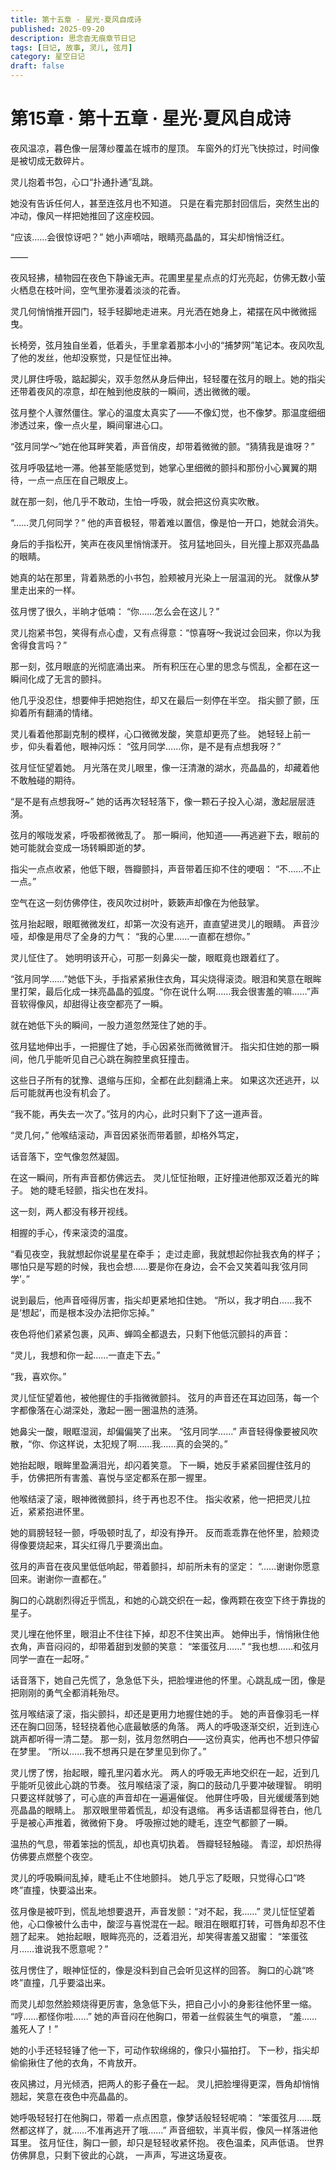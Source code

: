 ```yaml
---
title: 第十五章 · 星光·夏风自成诗
published: 2025-09-20
description: 思念杳无痕章节日记
tags: [日记, 故事, 灵儿, 弦月]
category: 星空日记
draft: false
---
```


# 第15章 · 第十五章 · 星光·夏风自成诗

夜风温凉，暮色像一层薄纱覆盖在城市的屋顶。
车窗外的灯光飞快掠过，时间像是被切成无数碎片。

灵儿抱着书包，心口“扑通扑通”乱跳。

她没有告诉任何人，甚至连弦月也不知道。
只是在看完那封回信后，突然生出的冲动，像风一样把她推回了这座校园。

“应该……会很惊讶吧？”
她小声嘀咕，眼睛亮晶晶的，耳尖却悄悄泛红。

——

夜风轻拂，植物园在夜色下静谧无声。花圃里星星点点的灯光亮起，仿佛无数小萤火栖息在枝叶间，空气里弥漫着淡淡的花香。

灵几何悄悄推开园门，轻手轻脚地走进来。月光洒在她身上，裙摆在风中微微摇曳。

长椅旁，弦月独自坐着，低着头，手里拿着那本小小的“捕梦网”笔记本。夜风吹乱了他的发丝，他却没察觉，只是怔怔出神。

灵儿屏住呼吸，踮起脚尖，双手忽然从身后伸出，轻轻覆在弦月的眼上。她的指尖还带着夜风的凉意，却在触到他皮肤的一瞬间，透出微微的暖。

弦月整个人骤然僵住。掌心的温度太真实了——不像幻觉，也不像梦。那温度细细渗透过来，像一点火星，瞬间窜进心口。

“弦月同学～”她在他耳畔笑着，声音俏皮，却带着微微的颤。“猜猜我是谁呀？”

弦月呼吸猛地一滞。他甚至能感觉到，她掌心里细微的颤抖和那份小心翼翼的期待，一点一点压在自己眼皮上。

就在那一刻，他几乎不敢动，生怕一呼吸，就会把这份真实吹散。

“……灵几何同学？”
他的声音极轻，带着难以置信，像是怕一开口，她就会消失。

身后的手指松开，笑声在夜风里悄悄漾开。
弦月猛地回头，目光撞上那双亮晶晶的眼睛。

她真的站在那里，背着熟悉的小书包，脸颊被月光染上一层温润的光。
就像从梦里走出来的一样。

弦月愣了很久，半晌才低喃：
“你……怎么会在这儿？”

灵儿抱紧书包，笑得有点心虚，又有点得意：“惊喜呀～我说过会回来，你以为我舍得食言吗？”

那一刻，弦月眼底的光彻底涌出来。
所有积压在心里的思念与慌乱，全都在这一瞬间化成了无言的颤抖。

他几乎没忍住，想要伸手把她抱住，却又在最后一刻停在半空。
指尖颤了颤，压抑着所有翻涌的情绪。

灵儿看着他那副克制的模样，心口微微发酸，笑意却更亮了些。
她轻轻上前一步，仰头看着他，眼神闪烁：
“弦月同学……你，是不是有点想我呀？”

弦月怔怔望着她。
月光落在灵儿眼里，像一汪清澈的湖水，亮晶晶的，却藏着他不敢触碰的期待。

“是不是有点想我呀~”
她的话再次轻轻落下，像一颗石子投入心湖，激起层层涟漪。

弦月的喉咙发紧，呼吸都微微乱了。
那一瞬间，他知道——再逃避下去，眼前的她可能就会变成一场转瞬即逝的梦。

指尖一点点收紧，他低下眼，唇瓣颤抖，声音带着压抑不住的哽咽：
“不……不止一点。”

空气在这一刻仿佛停住，夜风吹过树叶，簌簌声却像在为他鼓掌。

弦月抬起眼，眼眶微微发红，却第一次没有逃开，直直望进灵儿的眼睛。
声音沙哑，却像是用尽了全身的力气：
“我的心里……一直都在想你。”

灵儿怔住了。
她明明该开心，可那一刻鼻尖一酸，眼眶竟也跟着红了。

“弦月同学……”她低下头，手指紧紧揪住衣角，耳尖烧得滚烫。眼泪和笑意在眼眸里打架，最后化成一抹亮晶晶的弧度。“你在说什么啊……我会很害羞的嘛……”声音软得像风，却甜得让夜空都亮了一瞬。

就在她低下头的瞬间，一股力道忽然笼住了她的手。

弦月猛地伸出手，一把握住了她，手心因紧张而微微冒汗。
指尖扣住她的那一瞬间，他几乎能听见自己心跳在胸腔里疯狂撞击。

这些日子所有的犹豫、退缩与压抑，全都在此刻翻涌上来。
如果这次还逃开，以后可能就再也没有机会了。

“我不能，再失去一次了。”弦月的内心，此时只剩下了这一道声音。

“灵几何，”
他喉结滚动，声音因紧张而带着颤，却格外笃定，

话音落下，空气像忽然凝固。

在这一瞬间，所有声音都仿佛远去。
灵儿怔怔抬眼，正好撞进他那双泛着光的眸子。
她的睫毛轻颤，指尖也在发抖。

这一刻，两人都没有移开视线。

相握的手心，传来滚烫的温度。

“看见夜空，我就想起你说星星在牵手；
走过走廊，我就想起你扯我衣角的样子；
哪怕只是写题的时候，我也会想……要是你在身边，会不会又笑着叫我‘弦月同学’。”

说到最后，他声音哑得厉害，指尖却更紧地扣住她。
“所以，我才明白……我不是‘想起’，而是根本没办法把你忘掉。”

夜色将他们紧紧包裹，风声、蝉鸣全都退去，只剩下他低沉颤抖的声音：

“灵儿，我想和你一起……一直走下去。”

“我，喜欢你。”

灵儿怔怔望着他，被他握住的手指微微颤抖。
弦月的声音还在耳边回荡，每一个字都像落在心湖深处，激起一圈一圈温热的涟漪。

她鼻尖一酸，眼眶湿润，却偏偏笑了出来。
“弦月同学……”
声音轻得像要被风吹散，“你、你这样说，太犯规了啊……我……真的会哭的。”

她抬起眼，眼眸里盈满泪光，却闪着笑意。
下一瞬，她反手紧紧回握住弦月的手，仿佛把所有害羞、喜悦与坚定都系在那一握里。

他喉结滚了滚，眼神微微颤抖，终于再也忍不住。
指尖收紧，他一把把灵儿拉近，紧紧抱进怀里。

她的肩膀轻轻一颤，呼吸顿时乱了，却没有挣开。
反而乖乖靠在他怀里，脸颊烫得像要烧起来，耳尖红得几乎要滴出血。

弦月的声音在夜风里低低响起，带着颤抖，却前所未有的坚定：
“……谢谢你愿意回来。谢谢你一直都在。”

胸口的心跳剧烈得近乎慌乱，和她的心跳交织在一起，像两颗在夜空下终于靠拢的星子。

灵儿埋在他怀里，眼泪止不住往下掉，却忍不住笑出声。
她伸出手，悄悄揪住他衣角，声音闷闷的，却带着甜到发颤的笑意：
“笨蛋弦月……”
“我也想……和弦月同学一直在一起呀。”

话音落下，她自己先慌了，急急低下头，把脸埋进他的怀里。心跳乱成一团，像是把刚刚的勇气全都消耗殆尽。

弦月喉结滚了滚，指尖颤抖，却还是更用力地握住她的手。
她的声音像羽毛一样还在胸口回荡，轻轻挠着他心底最敏感的角落。
两人的呼吸逐渐交织，近到连心跳声都听得一清二楚。
那一刻，弦月忽然明白——这份真实，他再也不想只停留在梦里。
“所以……我不想再只是在梦里见到你了。”

灵儿愣了愣，抬起眼，瞳孔里闪着水光。
两人的呼吸无声地交织在一起，近到几乎能听见彼此心跳的节奏。
弦月喉结滚了滚，胸口的鼓动几乎要冲破理智。
明明只要这样就够了，可心底的声音却在一遍遍催促。
他屏住呼吸，目光缓缓落到她亮晶晶的眼睛上。
那双眼里带着慌乱，却没有退缩。
再多话语都显得苍白，他几乎是被心声推着，微微俯下身。
呼吸擦过她的睫毛，连空气都颤了一瞬。

温热的气息，带着笨拙的慌乱，却也真切执着。
唇瓣轻轻触碰。
青涩，却炽热得仿佛要点燃整个夜空。

灵儿的呼吸瞬间乱掉，睫毛止不住地颤抖。
她几乎忘了眨眼，只觉得心口“咚咚”直撞，快要溢出来。

弦月像是被吓到，慌乱地想要退开，声音发颤：“对不起，我……”
灵儿怔怔望着他，心口像被什么击中，酸涩与喜悦混在一起。眼泪在眼眶打转，可唇角却忍不住翘了起来。
她抬起眼，眼眸亮亮的，泛着泪光，却笑得害羞又甜蜜：
“笨蛋弦月……谁说我不愿意呢？”

弦月愣住了，眼神怔怔的，像是没料到自己会听见这样的回答。
胸口的心跳“咚咚”直撞，几乎要溢出来。

而灵儿却忽然脸颊烧得更厉害，急急低下头，把自己小小的身影往他怀里一缩。
“哼……都怪你啦……” 她的声音闷在他胸口，带着一丝假装生气的嗔意，
“羞……羞死人了！”

她的小手还轻轻锤了他一下，可动作软绵绵的，像只小猫拍打。
下一秒，指尖却偷偷揪住了他的衣角，不肯放开。

夜风拂过，月光倾洒，把两人的影子叠在一起。
灵儿把脸埋得更深，唇角却悄悄翘起，笑意在夜色中亮晶晶的。

她呼吸轻轻打在他胸口，带着一点点困意，像梦话般轻轻呢喃：
“笨蛋弦月……既然都这样了，就……不准再逃开了哦……”
声音细软，半真半假，像风一样落进他耳里。
弦月怔住，胸口一颤，却只是轻轻收紧怀抱。
夜色温柔，风声低语。
世界仿佛屏息，只剩下彼此的心跳，
一声声，写进这场夏夜。